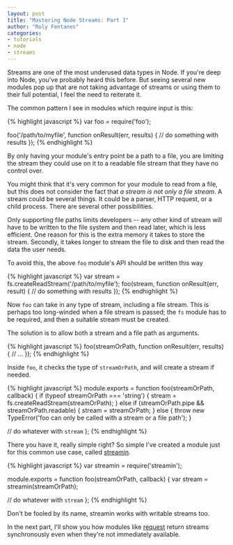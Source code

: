 ```yaml
---
layout: post
title: "Mastering Node Streams: Part 1"
author: "Roly Fentanes"
categories: 
- tutorials
- node
- streams
---
```


Streams are one of the most underused data types in Node. If you're deep into Node, you've probably heard this before. But seeing several new modules pop up that are not taking advantage of streams or using them to their full potential, I feel the need to reiterate it.

The common pattern I see in modules which require input is this:

{% highlight javascript %}
var foo = require('foo');

foo('/path/to/myfile', function onResult(err, results) {
  // do something with results
});
{% endhighlight %}

By only having your module's entry point be a path to a file, you are limiting the stream they could use on it to a readable file stream that they have no control over.

You might think that it's very common for your module to read from a file, but this does not consider the fact that *a stream is not only a file stream*. A stream could be several things. It could be a parser, HTTP request, or a child process. There are several other possibilities.

Only supporting file paths limits developers -- any other kind of stream will have to be written to the file system and then read later, which is less efficient.  One reason for this is the extra memory it takes to store the stream.  Secondly, it takes longer to stream the file to disk and then read the data the user needs.

To avoid this, the above `foo` module's API should be written this way

{% highlight javascript %}
var stream = fs.createReadStream('/path/to/myfile');
foo(stream, function onResult(err, result) {
  // do something with results
});
{% endhighlight %}

Now `foo` can take in any type of stream, including a file stream. This is perhaps too long-winded when a file stream is passed; the `fs` module has to be required, and then a suitable stream must be created.

The solution is to allow both a stream and a file path as arguments.

{% highlight javascript %}
foo(streamOrPath, function onResult(err, results) {
  // ...
});
{% endhighlight %}

Inside `foo`, it checks the type of `streamOrPath`, and will create a stream if needed.

{% highlight javascript %}
module.exports = function foo(streamOrPath, callback) {
  if (typeof streamOrPath === 'string') {
    stream = fs.createReadStream(streamOrPath);
  } else if (streamOrPath.pipe && streamOrPath.readable) {
    stream = streamOrPath;
  } else {
    throw new TypeError('foo can only be called with a stream or a file path');
  }

  // do whatever with `stream`
};
{% endhighlight %}

There you have it, really simple right? So simple I've created a module just for this common use case, called [streamin](https://github.com/fent/node-streamin).

{% highlight javascript %}
var streamin = require('streamin');

module.exports = function foo(streamOrPath, callback) {
  var stream = streamin(streamOrPath);
  
  // do whatever with `stream`
};
{% endhighlight %}

Don't be fooled by its name, streamin works with writable streams too.

In the next part, I'll show you how modules like [request](https://github.com/mikeal/request) return streams synchronously even when they're not immediately available.
